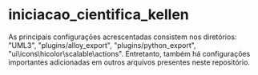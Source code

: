 # iniciacao_cientifica_kellen

As principais configurações acrescentadas consistem nos diretórios: "UML3", "plugins/alloy_export", "plugins/python_export", "ui\icons\hicolor\scalable\actions".
Entretanto, também há configurações importantes adicionadas em outros arquivos presentes neste repositório.
